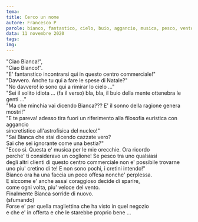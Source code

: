 ```yaml
---
tema:
title: Cerco un nome
autore: Francesco P
parole: bianco, fantastico, cielo, buio, aggancio, musica, pesco, vento
data: 11 novembre 2020
tags: 
img: 
---
```

"Ciao Bianca!",  
"Ciao Bianco!".  
"E' fantanstico incontrarsi qui in questo centro commerciale!"  
"Davvero. Anche tu qui a fare le spese di Natale?"  
"No davvero! io sono qui a rimirar lo cielo ..."  
"Sei il solito idiota ... (fa il verso) bla, bla, il buio della mente ottenebra le genti ..."  
"Ma che minchia vai dicendo Bianca??? E' il sonno della ragione genera mostri!"  
"E te pareva! adesso tira fuori un riferimento alla filosofia euristica con aggancio  
sincretistico all'astrofisica del nucleo!"  
"Sai Bianca che stai dicendo cazzate vero?  
Sai che sei ignorante come una bestia?"  
"Ecco si. Questa e' musica per le mie orecchie. Ora ricordo  
perche' ti consideravo un coglione! Se pesco tra uno qualsiasi  
degli altri clienti di questo centro commerciale non e' possibile trovarne  
uno piu' cretino di te! E non sono pochi, i cretini intendo!"  
Bianco ora ha una faccia un poco offesa nonche' perplessa.  
E siccome e' anche assai coraggioso decide di sparire,  
come ogni volta, piu' veloce del vento.  
Finalmente Bianca sorride di nuovo.  
(sfumando)  
Forse e' per quella magliettina che ha visto in quel negozio  
e che e' in offerta e che le starebbe proprio bene ...
